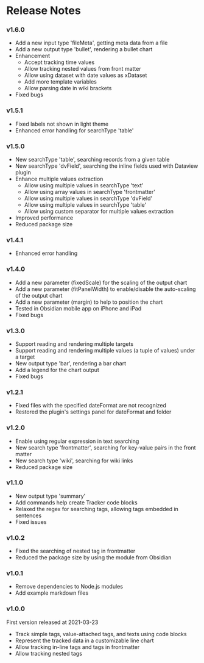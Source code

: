 # Release Notes

### v1.6.0
- Add a new input type 'fileMeta', getting meta data from a file
- Add a new output type 'bullet', rendering a bullet chart
- Enhancement
    - Accept tracking time values
    - Allow tracking nested values from front matter
    - Allow using dataset with date values as xDataset
    - Add more template variables
    - Allow parsing date in wiki brackets
- Fixed bugs

### v1.5.1
- Fixed labels not shown in light theme
- Enhanced error handling for searchType 'table'

### v1.5.0
- New searchType 'table', searching records from a given table
- New searchType 'dvField', searching the inline fields used with Dataview plugin
- Enhance multiple values extraction
    - Allow using multiple values in searchType 'text'
    - Allow using array values in searchType 'frontmatter'
    - Allow using multiple values in searchType 'dvField'
    - Allow using multiple values in searchType 'table'
    - Allow using custom separator for multiple values extraction
- Improved performance
- Reduced package size

### v1.4.1
- Enhanced error handling

### v1.4.0
- Add a new parameter (fixedScale) for the scaling of the output chart
- Add a new parameter (fitPanelWidth) to enable/disable the auto-scaling of the output chart
- Add a new parameter (margin) to help to position the chart
- Tested in Obsidian mobile app on iPhone and iPad
- Fixed bugs

### v1.3.0
- Support reading and rendering multiple targets
- Support reading and rendering multiple values (a tuple of values) under a target
- New output type 'bar', rendering a bar chart
- Add a legend for the chart output
- Fixed bugs

### v1.2.1
- Fixed files with the specified dateFormat are not recognized
- Restored the plugin's settings panel for dateFormat and folder

### v1.2.0
- Enable using regular expression in text searching
- New search type 'frontmatter', searching for key-value pairs in the front matter
- New search type 'wiki', searching for wiki links
- Reduced package size

### v1.1.0
- New output type 'summary'
- Add commands help create Tracker code blocks
- Relaxed the regex for searching tags, allowing tags embedded in sentences
- Fixed issues

### v1.0.2
- Fixed the searching of nested tag in frontmatter
- Reduced the package size by using the module from Obsidian

### v1.0.1
- Remove dependencies to Node.js modules
- Add example markdown files

### v1.0.0
First version released at 2021-03-23

- Track simple tags, value-attached tags, and texts using code blocks
- Represent the tracked data in a customizable line chart
- Allow tracking in-line tags and tags in frontmatter
- Allow tracking nested tags